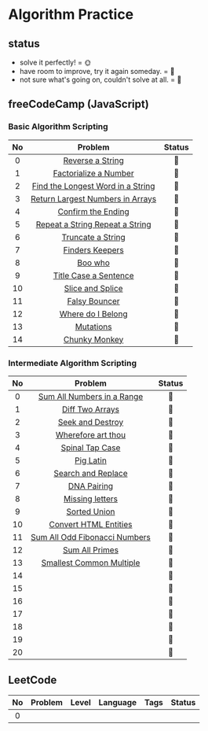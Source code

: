 # Algorithm Practice
## status
- solve it perfectly! = :sun_with_face:
- have room to improve, try it again someday. = :full_moon_with_face:
- not sure what's going on, couldn't solve at all. = :new_moon_with_face:

## freeCodeCamp (JavaScript) 
### Basic Algorithm Scripting
| No   | Problem      |Status|
| :-: | :----------: |:----:|
| 0   |[Reverse a String](https://github.com/ming-yong/Algorithm-Practice/blob/master/freeCodeCamp/Reverse%20a%20String.js)|:full_moon_with_face:|
| 1   |[Factorialize a Number](https://github.com/ming-yong/Algorithm-Practice/blob/master/freeCodeCamp/Factorialize%20a%20Number.js)|:full_moon_with_face:|
| 2   |[Find the Longest Word in a String](https://github.com/ming-yong/Algorithm-Practice/blob/master/freeCodeCamp/Find%20the%20Longest%20Word%20in%20a%20String.js)|:full_moon_with_face:|
| 3   |[Return Largest Numbers in Arrays](https://github.com/ming-yong/Algorithm-Practice/blob/master/freeCodeCamp/Return%20Largest%20Numbers%20in%20Arrays.js)|:full_moon_with_face:|
| 4   |[Confirm the Ending](https://github.com/ming-yong/Algorithm-Practice/blob/master/freeCodeCamp/Confirm%20the%20Ending.js)|:full_moon_with_face:|
| 5   |[Repeat a String Repeat a String](https://github.com/ming-yong/Algorithm-Practice/blob/master/freeCodeCamp/Repeat%20a%20String%20Repeat%20a%20String.js)|:full_moon_with_face:|
| 6   |[Truncate a String](https://github.com/ming-yong/Algorithm-Practice/blob/master/freeCodeCamp/Truncate%20a%20String.js)|:full_moon_with_face:|
| 7   |[Finders Keepers](https://github.com/ming-yong/Algorithm-Practice/blob/master/freeCodeCamp/Finders%20Keepers.js)|:full_moon_with_face:|
| 8   |[Boo who](https://github.com/ming-yong/Algorithm-Practice/blob/master/freeCodeCamp/Boo%20who.js)|:full_moon_with_face:|
| 9   |[Title Case a Sentence](https://github.com/ming-yong/Algorithm-Practice/blob/master/freeCodeCamp/Title%20Case%20a%20Sentence.js)|:full_moon_with_face:|
| 10   |[Slice and Splice](https://github.com/ming-yong/Algorithm-Practice/blob/master/freeCodeCamp/Slice%20and%20Splice.js)|:full_moon_with_face:|
| 11   |[Falsy Bouncer](https://github.com/ming-yong/Algorithm-Practice/blob/master/freeCodeCamp/Falsy%20Bouncer.js)|:full_moon_with_face:|
| 12   |[Where do I Belong](https://github.com/ming-yong/Algorithm-Practice/blob/master/freeCodeCamp/Where%20do%20I%20Belong.js)|:full_moon_with_face:|
| 13   |[Mutations](https://github.com/ming-yong/Algorithm-Practice/blob/master/freeCodeCamp/Mutations.js)|:full_moon_with_face:|
| 14   |[Chunky Monkey](https://github.com/ming-yong/Algorithm-Practice/blob/master/freeCodeCamp/Chunky%20Monkey.js)|:full_moon_with_face:| 

### Intermediate Algorithm Scripting 
| No  | Problem      |Status|
| :-: | :----------: |:----:|
| 0   |[Sum All Numbers in a Range](https://github.com/ming-yong/Algorithm-Practice/blob/master/freeCodeCamp/Sum%20All%20Numbers%20in%20a%20Range.js)|:full_moon_with_face:|
| 1   |[Diff Two Arrays](https://github.com/ming-yong/Algorithm-Practice/blob/master/freeCodeCamp/Diff%20Two%20Arrays.js)|:full_moon_with_face:|
| 2   |[Seek and Destroy](https://github.com/ming-yong/Algorithm-Practice/blob/master/freeCodeCamp/Seek%20and%20Destroy.js)|:full_moon_with_face:|
| 3   |[Wherefore art thou](https://github.com/ming-yong/Algorithm-Practice/blob/master/freeCodeCamp/Wherefore%20art%20thou.js)|:new_moon_with_face:|
| 4   |[Spinal Tap Case](https://github.com/ming-yong/Algorithm-Practice/blob/master/freeCodeCamp/Spinal%20Tap%20Case.js)|:new_moon_with_face:|
| 5   |[Pig Latin](https://github.com/ming-yong/Algorithm-Practice/blob/master/freeCodeCamp/Pig%20Latin.js)|:full_moon_with_face:|
| 6   |[Search and Replace](https://github.com/ming-yong/Algorithm-Practice/blob/master/freeCodeCamp/Search%20and%20Replace.js)|:full_moon_with_face:|
| 7   |[DNA Pairing](https://github.com/ming-yong/Algorithm-Practice/blob/master/freeCodeCamp/DNA%20Pairing.js)|:full_moon_with_face:|
| 8   |[Missing letters](https://github.com/ming-yong/Algorithm-Practice/blob/master/freeCodeCamp/Missing%20letters.js)|:full_moon_with_face:|
| 9   |[Sorted Union](https://github.com/ming-yong/Algorithm-Practice/blob/master/freeCodeCamp/Sorted%20Union.js)|:full_moon_with_face:|
| 10   |[Convert HTML Entities](https://github.com/ming-yong/Algorithm-Practice/blob/master/freeCodeCamp/Convert%20HTML%20Entities.js)|:full_moon_with_face:|
| 11   |[Sum All Odd Fibonacci Numbers](https://github.com/ming-yong/Algorithm-Practice/blob/master/freeCodeCamp/Sum%20All%20Odd%20Fibonacci%20Numbers.js)|:full_moon_with_face:|
| 12   |[Sum All Primes](https://github.com/ming-yong/Algorithm-Practice/blob/master/freeCodeCamp/Sum%20All%20Primes.js)|:new_moon_with_face:|
| 13   |[Smallest Common Multiple](https://github.com/ming-yong/Algorithm-Practice/tree/master/freeCodeCamp)|:new_moon_with_face:|
| 14   |[]()|:full_moon_with_face:|
| 15   |[]()|:full_moon_with_face:|
| 16   |[]()|:full_moon_with_face:|
| 17   |[]()|:full_moon_with_face:|
| 18   |[]()|:full_moon_with_face:|
| 19   |[]()|:full_moon_with_face:|
| 20   |[]()|:full_moon_with_face:|

## LeetCode

| No  | Problem      | Level         | Language     | Tags          |Status|
| :-: | :----------: | :-----------: | :----------: | :-----------: |:----:|
| 0   |              |               |              |               |      |
